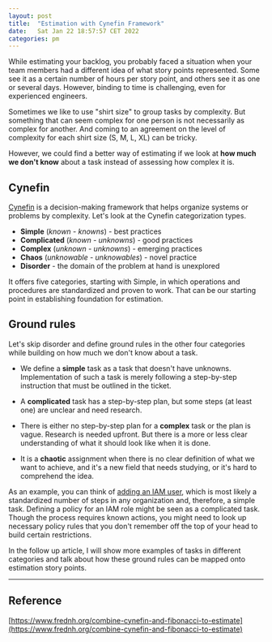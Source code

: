 ```yaml
---
layout: post
title:  "Estimation with Cynefin Framework"
date:   Sat Jan 22 18:57:57 CET 2022
categories: pm
---
```


While estimating your backlog, you probably faced a situation when your team members had a different idea of what story points represented. Some see it as a certain number of hours per story point, and others see it as one or several days. However, binding to time is challenging, even for experienced engineers.

Sometimes we like to use "shirt size" to group tasks by complexity. But something that can seem complex for one person is not necessarily as complex for another. And coming to an agreement on the level of complexity for each shirt size (S, M, L, XL) can be tricky.

However, we could find a better way of estimating if we look at **how much we don't know** about a task instead of assessing how complex it is.

## Cynefin

[Cynefin](https://thecynefin.co/about-us/about-cynefin-framework) is a decision-making framework that helps organize systems or problems by complexity. Let's look at the Cynefin categorization types.

- **Simple** (*known - knowns*) - best practices
- **Complicated** (*known - unknowns*) - good practices
- **Complex** (*unknown - unknowns*) - emerging practices
- **Chaos** (*unknowable - unknowables*) - novel practice
- **Disorder** - the domain of the problem at hand is unexplored

It offers five categories, starting with Simple, in which operations and procedures are standardized and proven to work. That can be our starting point in establishing foundation for estimation.

## Ground rules

Let's skip disorder and define ground rules in the other four categories while building on how much we don't know about a task.

 - We define a **simple** task as a task that doesn't have unknowns. Implementation of such a task is merely following a step-by-step instruction that must be outlined in the ticket.
    
 - A **complicated** task has a step-by-step plan, but some steps (at least one) are unclear and need research.

 - There is either no step-by-step plan for a **complex** task or the plan is vague. Research is needed upfront. But there is a more or less clear understanding of what it should look like when it is done.

 - It is a **chaotic** assignment when there is no clear definition of what we want to achieve, and it's a new field that needs studying, or it's hard to comprehend the idea.

As an example, you can think of [adding an IAM user](https://docs.aws.amazon.com/IAM/latest/UserGuide/id_users_create.html#id_users_create_console), which is most likely a standardized number of steps in any organization and, therefore, a simple task. Defining a policy for an IAM role might be seen as a complicated task. Though the process requires known actions, you might need to look up necessary policy rules that you don't remember off the top of your head to build certain restrictions.

In the follow up article, I will show more examples of tasks in different categories and talk about how these ground rules can be mapped onto estimation story points.

---

## Reference

[https://www.frednh.org/combine-cynefin-and-fibonacci-to-estimate](https://www.frednh.org/combine-cynefin-and-fibonacci-to-estimate)
